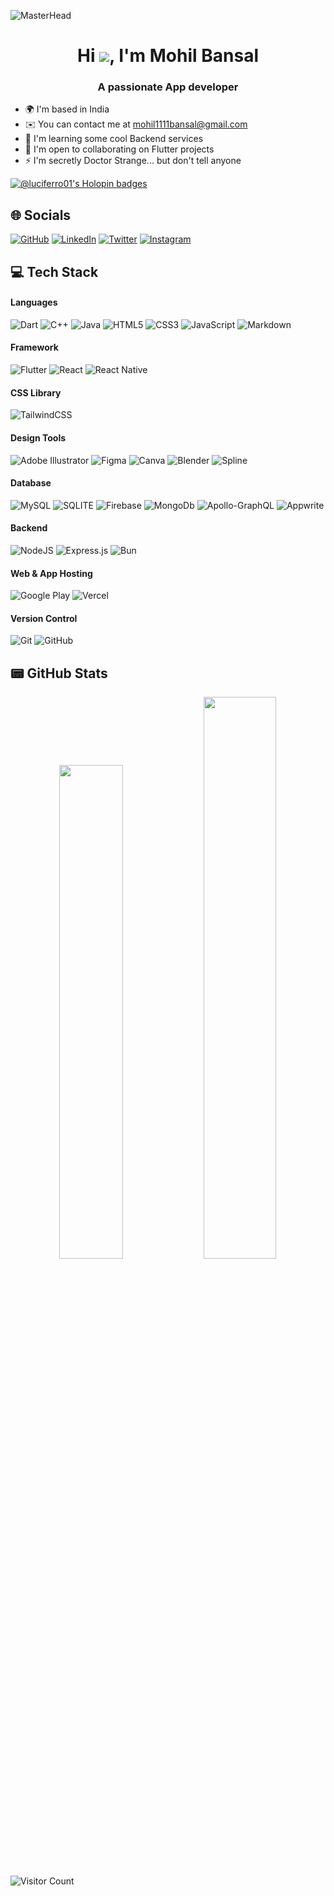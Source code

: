 
![MasterHead](https://external-preview.redd.it/-QV1NPRaxpwxQd_BN59Mx6U77V40S-AYfwCvaSQQPHg.jpg?auto=webp&s=19a6b87654243077f877818165296d722c51e8ff)
<h1 align="center">Hi <img src= "https://user-images.githubusercontent.com/18350557/176309783-0785949b-9127-417c-8b55-ab5a4333674e.gif"/>, I'm Mohil Bansal</h1>
<h3 align="center">A passionate App developer</h3>

<!-- I have been learning code to code for 8 months now, after exploring various frameworks and learning new tech, I started Flutter and fall in love with it instantly, same way in the Bollywood movies.
 -->
* 🌍  I'm based in India
* ✉️  You can contact me at [mohil1111bansal@gmail.com](mailto:mohil1111bansal@gmail.com)
* 🧠  I'm learning some cool Backend services
* 🤝  I'm open to collaborating on Flutter projects
* ⚡  I'm secretly Doctor Strange... but don't tell anyone

[![@luciferro01's Holopin badges](https://holopin.me/luciferro01)](https://holopin.io/@luciferro01)
  
  
 ## 🌐 Socials
 [![GitHub](https://img.shields.io/badge/GitHub-000?style=for-the-badge&logo=github)](https://github.com/luciferro01)
 [![LinkedIn](https://img.shields.io/badge/LinkedIn-000?style=for-the-badge&logo=linkedin)](https://www.linkedin.com/in/mohilbansal/) 
 [![Twitter](https://img.shields.io/badge/Twitter-000?style=for-the-badge&logo=twitter)](https://twitter.com/MOHIL50187455)
 [![Instagram](https://img.shields.io/badge/Instagram-000?style=for-the-badge&logo=instagram)](https://www.instagram.com/mohil_bansal/)

## 💻 Tech Stack 

#### Languages

![Dart](https://img.shields.io/badge/Dart-000?style=for-the-badge&logo=dart)
![C++](https://img.shields.io/badge/c++-000?style=for-the-badge&logo=c%2B%2B)
![Java](https://img.shields.io/badge/Java-000?style=for-the-badge&logo=openjdk)
![HTML5](https://img.shields.io/badge/HTML5-000?style=for-the-badge&logo=html5)
![CSS3](https://img.shields.io/badge/CSS3-000?style=for-the-badge&logo=css3)
![JavaScript](https://img.shields.io/badge/JavaScript-000?style=for-the-badge&logo=javascript)
![Markdown](https://img.shields.io/badge/Markdown-000000?style=for-the-badge&logo=markdown)

#### Framework

![Flutter](https://img.shields.io/badge/Flutter-000?style=for-the-badge&logo=flutter&logoColor=blue)
![React](https://img.shields.io/badge/-ReactJS-000?style=for-the-badge&logo=react)
![React Native](https://img.shields.io/badge/react_native-000?style=for-the-badge&logo=react)
<!-- ![Next JS](https://img.shields.io/badge/-NextJS-000?style=for-the-badge&logo=next.js)
![Svelte](https://img.shields.io/badge/Svelte-000?style=for-the-badge&logo=svelte) -->

#### CSS Library

![TailwindCSS](https://img.shields.io/badge/Tailwind_CSS-000?style=for-the-badge&logo=tailwind-css)


#### Design Tools

![Adobe Illustrator](https://img.shields.io/badge/Adobe%20Illustrator-000?style=for-the-badge&logo=adobe%20illustrator)
![Figma](https://img.shields.io/badge/Figma-000?style=for-the-badge&logo=figma)
![Canva](https://img.shields.io/badge/Canva-000?&style=for-the-badge&logo=Canva)
![Blender](https://img.shields.io/badge/Blender-000?&style=for-the-badge&logo=blender)
![Spline](https://img.shields.io/badge/Spline-000?&style=for-the-badge&logo=Spline)

#### Database

![MySQL](https://img.shields.io/badge/MySQL-000?style=for-the-badge&logo=mysql)
![SQLITE](https://img.shields.io/badge/SQLite-000?style=for-the-badge&logo=sqlite)
![Firebase](https://img.shields.io/badge/Firebase-000?logo=firebase&style=for-the-badge)
![MongoDb](https://img.shields.io/badge/MongoDb-000?logo=mongodb&style=for-the-badge)
![Apollo-GraphQL](https://img.shields.io/badge/-ApolloGraphQL-000?style=for-the-badge&logo=apollo-graphql)
![Appwrite](https://img.shields.io/badge/-Appwrite-000?style=for-the-badge&logo)

#### Backend

![NodeJS](https://img.shields.io/badge/Node.js-000?style=for-the-badge&logo=node.js)
![Express.js](https://img.shields.io/badge/express.js-000?logo=express&logoColor=%2361DAFB&style=for-the-badge)
![Bun](https://img.shields.io/badge/Bun-000?style=for-the-badge&logo=bun&logoColor=white)

#### Web & App Hosting

![Google Play](https://img.shields.io/badge/Google_Play-000?style=for-the-badge&logo=google-play)
![Vercel](https://img.shields.io/badge/Vercel-000?style=for-the-badge&logo=vercel)

#### Version Control

![Git](https://img.shields.io/badge/Git-000?style=for-the-badge&logo=git)
![GitHub](https://img.shields.io/badge/GitHub-000?style=for-the-badge&logo=github)

## 📟 GitHub Stats
<p align="center">
	<img width="45%" src="https://github-readme-stats.vercel.app/api?username=luciferro01&count_private=true&show_icons=true&theme=dracula" />
	<img width="48%" src="https://github-readme-streak-stats.herokuapp.com/?user=luciferro01&count_private=true&show_icons=true&theme=dracula" />
</p>

![Visitor Count](https://profile-counter.glitch.me/{luciferro01}/count.svg)
